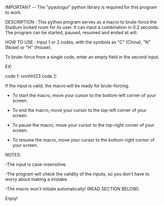 *IMPORTANT* -- The "pyautogui" python library is required for this program to work.

DESCRIPTION : This python program serves as a macro to brute-force the Stadium locked room for its user. It can input a combination in 0.2 seconds. The program can be started, paused, resumed and ended at will.


HOW TO USE : Input 1 or 2 codes, with the symbols as "C" (China), "N" (Nose) or "H" (House).

To brute-force from a single code, enter an empty field in the second input.

EX: 

code 1: nnnhh123 
code 2:

If the input is valid, the macro will be ready for brute-forcing.

- To start the macro, move your cursor to the bottom-left corner of your screen.

- To end the macro, move your cursor to the top-left corner of your screen.

- To pause the macro, move your cursor to the top-right corner of your screen.

- To resume the macro, move your cursor to the bottom-right corner of your screen.


NOTES: 

   -The input is case-insensitive.

   -The program will check the validity of the inputs, so you don't have to worry about making a mistake.

   -The macro won't initiate automatically! (READ SECTION BELOW).

Enjoy!